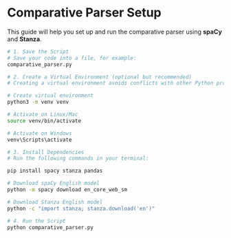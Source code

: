# Comparative Parser Setup

This guide will help you set up and run the comparative parser using **spaCy** and **Stanza**.

```bash
# 1. Save the Script
# Save your code into a file, for example:
comparative_parser.py

# 2. Create a Virtual Environment (optional but recommended)
# Creating a virtual environment avoids conflicts with other Python projects.

# Create virtual environment
python3 -m venv venv

# Activate on Linux/Mac
source venv/bin/activate

# Activate on Windows
venv\Scripts\activate

# 3. Install Dependencies
# Run the following commands in your terminal:

pip install spacy stanza pandas

# Download spaCy English model
python -m spacy download en_core_web_sm

# Download Stanza English model
python -c "import stanza; stanza.download('en')"

# 4. Run the Script
python comparative_parser.py

